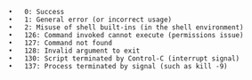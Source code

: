 	•	0: Success
	•	1: General error (or incorrect usage)
	•	2: Misuse of shell built-ins (in the shell environment)
	•	126: Command invoked cannot execute (permissions issue)
	•	127: Command not found
	•	128: Invalid argument to exit
	•	130: Script terminated by Control-C (interrupt signal)
	•	137: Process terminated by signal (such as kill -9)